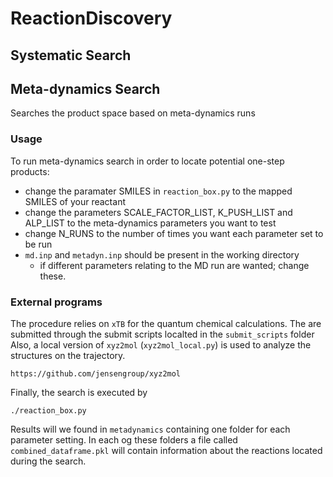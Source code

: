 # ReactionDiscovery

## Systematic Search


## Meta-dynamics Search
Searches the product space based on meta-dynamics runs

### Usage
To run meta-dynamics search in order to locate potential one-step products:
* change the paramater SMILES in ```reaction_box.py``` to the mapped SMILES of your reactant
* change the parameters SCALE_FACTOR_LIST, K_PUSH_LIST and ALP_LIST to the meta-dynamics parameters you want to test
* change N_RUNS to the number of times you want each parameter set to be run
* ```md.inp``` and ```metadyn.inp``` should be present in the working directory
  * if different parameters relating to the MD run are wanted; change these.


### External programs
The procedure relies on ```xTB``` for the quantum chemical calculations. The are submitted through the submit scripts localted in the ```submit_scripts``` folder
Also, a local version of ```xyz2mol``` (```xyz2mol_local.py```) is used to analyze the structures on the trajectory.
```
https://github.com/jensengroup/xyz2mol
```

Finally, the search is executed by
```
./reaction_box.py
```

Results will we found in ```metadynamics``` containing one folder for each parameter setting. In each og these folders a file called ```combined_dataframe.pkl``` will contain information about the reactions located during the search.
